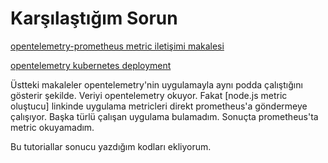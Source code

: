 <h1>Karşılaştığım Sorun</h1>

[opentelemetry-prometheus metric iletişimi makalesi](https://medium.com/@tathagatapaul7/opentelemetry-in-kubernetes-deploying-your-collector-and-metrics-backend-b8ec86ac4a43)

[opentelemetry kubernetes deployment](https://medium.com/opentelemetry/deploying-the-opentelemetry-collector-on-kubernetes-2256eca569c9)

Üstteki makaleler opentelemetry'nin uygulamayla aynı podda çalıştığını gösterir şekilde. Veriyi opentelemetry okuyor. Fakat [node.js metric oluştucu] linkinde uygulama metricleri direkt prometheus'a göndermeye çalışıyor. Başka türlü çalışan uygulama bulamadım. Sonuçta prometheus'ta metric okuyamadım.

Bu tutoriallar sonucu yazdığım kodları ekliyorum.
